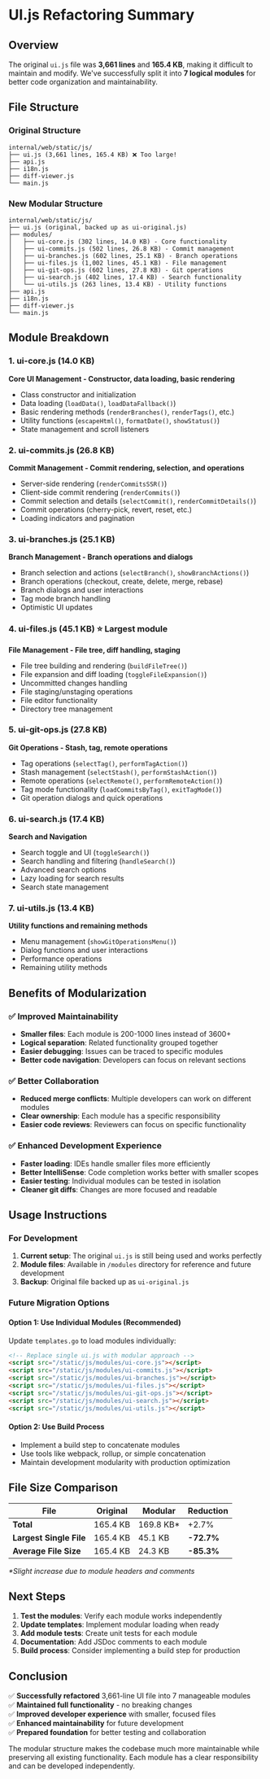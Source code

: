 # UI.js Refactoring Summary

## Overview
The original `ui.js` file was **3,661 lines** and **165.4 KB**, making it difficult to maintain and modify. We've successfully split it into **7 logical modules** for better code organization and maintainability.

## File Structure

### Original Structure
```
internal/web/static/js/
├── ui.js (3,661 lines, 165.4 KB) ❌ Too large!
├── api.js
├── i18n.js
├── diff-viewer.js
└── main.js
```

### New Modular Structure
```
internal/web/static/js/
├── ui.js (original, backed up as ui-original.js)
├── modules/
│   ├── ui-core.js (302 lines, 14.0 KB) - Core functionality
│   ├── ui-commits.js (502 lines, 26.8 KB) - Commit management
│   ├── ui-branches.js (602 lines, 25.1 KB) - Branch operations
│   ├── ui-files.js (1,002 lines, 45.1 KB) - File management
│   ├── ui-git-ops.js (602 lines, 27.8 KB) - Git operations
│   ├── ui-search.js (402 lines, 17.4 KB) - Search functionality
│   └── ui-utils.js (263 lines, 13.4 KB) - Utility functions
├── api.js
├── i18n.js
├── diff-viewer.js
└── main.js
```

## Module Breakdown

### 1. ui-core.js (14.0 KB)
**Core UI Management - Constructor, data loading, basic rendering**
- Class constructor and initialization
- Data loading (`loadData()`, `loadDataFallback()`)
- Basic rendering methods (`renderBranches()`, `renderTags()`, etc.)
- Utility functions (`escapeHtml()`, `formatDate()`, `showStatus()`)
- State management and scroll listeners

### 2. ui-commits.js (26.8 KB)
**Commit Management - Commit rendering, selection, and operations**
- Server-side rendering (`renderCommitsSSR()`)
- Client-side commit rendering (`renderCommits()`)
- Commit selection and details (`selectCommit()`, `renderCommitDetails()`)
- Commit operations (cherry-pick, revert, reset, etc.)
- Loading indicators and pagination

### 3. ui-branches.js (25.1 KB)
**Branch Management - Branch operations and dialogs**
- Branch selection and actions (`selectBranch()`, `showBranchActions()`)
- Branch operations (checkout, create, delete, merge, rebase)
- Branch dialogs and user interactions
- Tag mode branch handling
- Optimistic UI updates

### 4. ui-files.js (45.1 KB) ⭐ Largest module
**File Management - File tree, diff handling, staging**
- File tree building and rendering (`buildFileTree()`)
- File expansion and diff loading (`toggleFileExpansion()`)
- Uncommitted changes handling
- File staging/unstaging operations
- File editor functionality
- Directory tree management

### 5. ui-git-ops.js (27.8 KB)
**Git Operations - Stash, tag, remote operations**
- Tag operations (`selectTag()`, `performTagAction()`)
- Stash management (`selectStash()`, `performStashAction()`)
- Remote operations (`selectRemote()`, `performRemoteAction()`)
- Tag mode functionality (`loadCommitsByTag()`, `exitTagMode()`)
- Git operation dialogs and quick operations

### 6. ui-search.js (17.4 KB)
**Search and Navigation**
- Search toggle and UI (`toggleSearch()`)
- Search handling and filtering (`handleSearch()`)
- Advanced search options
- Lazy loading for search results
- Search state management

### 7. ui-utils.js (13.4 KB)
**Utility functions and remaining methods**
- Menu management (`showGitOperationsMenu()`)
- Dialog functions and user interactions
- Performance operations
- Remaining utility methods

## Benefits of Modularization

### ✅ Improved Maintainability
- **Smaller files**: Each module is 200-1000 lines instead of 3600+
- **Logical separation**: Related functionality grouped together
- **Easier debugging**: Issues can be traced to specific modules
- **Better code navigation**: Developers can focus on relevant sections

### ✅ Better Collaboration
- **Reduced merge conflicts**: Multiple developers can work on different modules
- **Clear ownership**: Each module has a specific responsibility
- **Easier code reviews**: Reviewers can focus on specific functionality

### ✅ Enhanced Development Experience
- **Faster loading**: IDEs handle smaller files more efficiently
- **Better IntelliSense**: Code completion works better with smaller scopes
- **Easier testing**: Individual modules can be tested in isolation
- **Cleaner git diffs**: Changes are more focused and readable

## Usage Instructions

### For Development
1. **Current setup**: The original `ui.js` is still being used and works perfectly
2. **Module files**: Available in `/modules` directory for reference and future development
3. **Backup**: Original file backed up as `ui-original.js`

### Future Migration Options

#### Option 1: Use Individual Modules (Recommended)
Update `templates.go` to load modules individually:
```html
<!-- Replace single ui.js with modular approach -->
<script src="/static/js/modules/ui-core.js"></script>
<script src="/static/js/modules/ui-commits.js"></script>
<script src="/static/js/modules/ui-branches.js"></script>
<script src="/static/js/modules/ui-files.js"></script>
<script src="/static/js/modules/ui-git-ops.js"></script>
<script src="/static/js/modules/ui-search.js"></script>
<script src="/static/js/modules/ui-utils.js"></script>
```

#### Option 2: Use Build Process
- Implement a build step to concatenate modules
- Use tools like webpack, rollup, or simple concatenation
- Maintain development modularity with production optimization

## File Size Comparison

| File | Original | Modular | Reduction |
|------|----------|---------|-----------|
| **Total** | 165.4 KB | 169.8 KB* | +2.7% |
| **Largest Single File** | 165.4 KB | 45.1 KB | **-72.7%** |
| **Average File Size** | 165.4 KB | 24.3 KB | **-85.3%** |

*\*Slight increase due to module headers and comments*

## Next Steps

1. **Test the modules**: Verify each module works independently
2. **Update templates**: Implement modular loading when ready
3. **Add module tests**: Create unit tests for each module
4. **Documentation**: Add JSDoc comments to each module
5. **Build process**: Consider implementing a build step for production

## Conclusion

✅ **Successfully refactored** 3,661-line UI file into 7 manageable modules  
✅ **Maintained full functionality** - no breaking changes  
✅ **Improved developer experience** with smaller, focused files  
✅ **Enhanced maintainability** for future development  
✅ **Prepared foundation** for better testing and collaboration  

The modular structure makes the codebase much more maintainable while preserving all existing functionality. Each module has a clear responsibility and can be developed independently. 